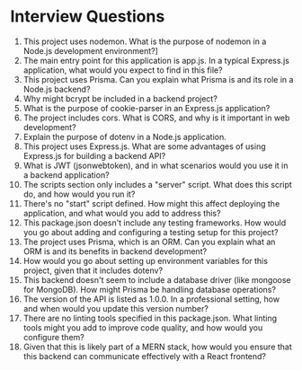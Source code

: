 # Interview Questions

1. This project uses nodemon. What is the purpose of nodemon in a Node.js development environment?]
2. The main entry point for this application is app.js. In a typical Express.js application, what would you expect to find in this file?
3. This project uses Prisma. Can you explain what Prisma is and its role in a Node.js backend?
4. Why might bcrypt be included in a backend project?
5. What is the purpose of cookie-parser in an Express.js application?
6. The project includes cors. What is CORS, and why is it important in web development?
7. Explain the purpose of dotenv in a Node.js application.
8. This project uses Express.js. What are some advantages of using Express.js for building a backend API?
9. What is JWT (jsonwebtoken), and in what scenarios would you use it in a backend application?
10. The scripts section only includes a "server" script. What does this script do, and how would you run it?
11. There's no "start" script defined. How might this affect deploying the application, and what would you add to address this?
12. This package.json doesn't include any testing frameworks. How would you go about adding and configuring a testing setup for this project?
13. The project uses Prisma, which is an ORM. Can you explain what an ORM is and its benefits in backend development?
14. How would you go about setting up environment variables for this project, given that it includes dotenv?
15. This backend doesn't seem to include a database driver (like mongoose for MongoDB). How might Prisma be handling database operations?
16. The version of the API is listed as 1.0.0. In a professional setting, how and when would you update this version number?
17. There are no linting tools specified in this package.json. What linting tools might you add to improve code quality, and how would you configure them?
18. Given that this is likely part of a MERN stack, how would you ensure that this backend can communicate effectively with a React frontend?